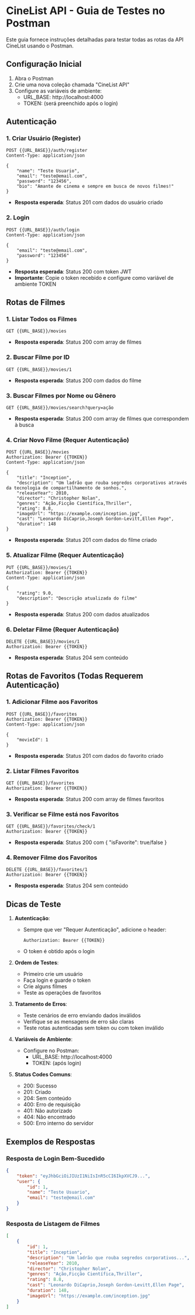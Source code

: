 # CineList API - Guia de Testes no Postman

Este guia fornece instruções detalhadas para testar todas as rotas da API CineList usando o Postman.

## Configuração Inicial

1. Abra o Postman
2. Crie uma nova coleção chamada "CineList API"
3. Configure as variáveis de ambiente:
   - URL_BASE: http://localhost:4000
   - TOKEN: (será preenchido após o login)

## Autenticação

### 1. Criar Usuário (Register)
```http
POST {{URL_BASE}}/auth/register
Content-Type: application/json

{
    "name": "Teste Usuario",
    "email": "teste@email.com",
    "password": "123456",
    "bio": "Amante de cinema e sempre em busca de novos filmes!"
}
```
- **Resposta esperada**: Status 201 com dados do usuário criado

### 2. Login
```http
POST {{URL_BASE}}/auth/login
Content-Type: application/json

{
    "email": "teste@email.com",
    "password": "123456"
}
```
- **Resposta esperada**: Status 200 com token JWT
- **Importante**: Copie o token recebido e configure como variável de ambiente TOKEN

## Rotas de Filmes

### 1. Listar Todos os Filmes
```http
GET {{URL_BASE}}/movies
```
- **Resposta esperada**: Status 200 com array de filmes

### 2. Buscar Filme por ID
```http
GET {{URL_BASE}}/movies/1
```
- **Resposta esperada**: Status 200 com dados do filme

### 3. Buscar Filmes por Nome ou Gênero
```http
GET {{URL_BASE}}/movies/search?query=ação
```
- **Resposta esperada**: Status 200 com array de filmes que correspondem à busca

### 4. Criar Novo Filme (Requer Autenticação)
```http
POST {{URL_BASE}}/movies
Authorization: Bearer {{TOKEN}}
Content-Type: application/json

{
    "title": "Inception",
    "description": "Um ladrão que rouba segredos corporativos através da tecnologia de compartilhamento de sonhos.",
    "releaseYear": 2010,
    "director": "Christopher Nolan",
    "genres": "Ação,Ficção Científica,Thriller",
    "rating": 8.8,
    "imageUrl": "https://example.com/inception.jpg",
    "cast": "Leonardo DiCaprio,Joseph Gordon-Levitt,Ellen Page",
    "duration": 148
}
```
- **Resposta esperada**: Status 201 com dados do filme criado

### 5. Atualizar Filme (Requer Autenticação)
```http
PUT {{URL_BASE}}/movies/1
Authorization: Bearer {{TOKEN}}
Content-Type: application/json

{
    "rating": 9.0,
    "description": "Descrição atualizada do filme"
}
```
- **Resposta esperada**: Status 200 com dados atualizados

### 6. Deletar Filme (Requer Autenticação)
```http
DELETE {{URL_BASE}}/movies/1
Authorization: Bearer {{TOKEN}}
```
- **Resposta esperada**: Status 204 sem conteúdo

## Rotas de Favoritos (Todas Requerem Autenticação)

### 1. Adicionar Filme aos Favoritos
```http
POST {{URL_BASE}}/favorites
Authorization: Bearer {{TOKEN}}
Content-Type: application/json

{
    "movieId": 1
}
```
- **Resposta esperada**: Status 201 com dados do favorito criado

### 2. Listar Filmes Favoritos
```http
GET {{URL_BASE}}/favorites
Authorization: Bearer {{TOKEN}}
```
- **Resposta esperada**: Status 200 com array de filmes favoritos

### 3. Verificar se Filme está nos Favoritos
```http
GET {{URL_BASE}}/favorites/check/1
Authorization: Bearer {{TOKEN}}
```
- **Resposta esperada**: Status 200 com { "isFavorite": true/false }

### 4. Remover Filme dos Favoritos
```http
DELETE {{URL_BASE}}/favorites/1
Authorization: Bearer {{TOKEN}}
```
- **Resposta esperada**: Status 204 sem conteúdo

## Dicas de Teste

1. **Autenticação**:
   - Sempre que ver "Requer Autenticação", adicione o header:
     ```
     Authorization: Bearer {{TOKEN}}
     ```
   - O token é obtido após o login

2. **Ordem de Testes**:
   - Primeiro crie um usuário
   - Faça login e guarde o token
   - Crie alguns filmes
   - Teste as operações de favoritos

3. **Tratamento de Erros**:
   - Teste cenários de erro enviando dados inválidos
   - Verifique se as mensagens de erro são claras
   - Teste rotas autenticadas sem token ou com token inválido

4. **Variáveis de Ambiente**:
   - Configure no Postman:
     - URL_BASE: http://localhost:4000
     - TOKEN: (após login)

5. **Status Codes Comuns**:
   - 200: Sucesso
   - 201: Criado
   - 204: Sem conteúdo
   - 400: Erro de requisição
   - 401: Não autorizado
   - 404: Não encontrado
   - 500: Erro interno do servidor

## Exemplos de Respostas

### Resposta de Login Bem-Sucedido
```json
{
    "token": "eyJhbGciOiJIUzI1NiIsInR5cCI6IkpXVCJ9...",
    "user": {
        "id": 1,
        "name": "Teste Usuario",
        "email": "teste@email.com"
    }
}
```

### Resposta de Listagem de Filmes
```json
[
    {
        "id": 1,
        "title": "Inception",
        "description": "Um ladrão que rouba segredos corporativos...",
        "releaseYear": 2010,
        "director": "Christopher Nolan",
        "genres": "Ação,Ficção Científica,Thriller",
        "rating": 8.8,
        "cast": "Leonardo DiCaprio,Joseph Gordon-Levitt,Ellen Page",
        "duration": 148,
        "imageUrl": "https://example.com/inception.jpg"
    }
]
```
